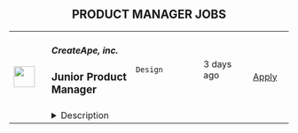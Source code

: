 <div align="center"><h2>PRODUCT MANAGER JOBS</h2></div><table><tr>
                <td width="100" height="100" rowspan="2">
                    <img src="https://wwr-pro.s3.amazonaws.com/logos/0082/1142/logo.gif" width="38px" height="auto">
                </td>
                <td width="300">
                    <h5>CreateApe, inc.</h5>
                    <h3> Junior Product Manager</h3>
                </td>
                <td width="300">
                    <code>Design</code>
                </td>
                <td width="200">
                <text>3 days ago</text>
                </td>
                <td width="100" rowspan="2">
                <a href="https://weworkremotely.com/remote-jobs/createape-inc-junior-product-manager" align="right" target="_blank">Apply</a>
                </td>
            </tr>
            <tr>
                <td colspan="3">
                <details><summary>Description</summary>
                <img src="https://we-work-remotely.imgix.net/logos/0082/1142/logo.gif?ixlib=rails-4.0.0&w=50&h=50&dpr=2&fit=fill&auto=compress" />

<p>
  <strong>Headquarters:</strong> Irvine, California
    <br /><strong>URL:</strong> <a href="https://createape.com/">https://createape.com/</a>
</p>

<div>Are you a tech-industry ninja ready to break out of the corporate world and into product management?  Want to work for a fun and slightly nerdy crew that lets you flex your creative muscles and build a super diverse portfolio?  Then we’ve got a spot for you here at CreateApe!  We’re a full-service UX/UI agency that’s growing fast and making waves in the digital design world.  Join our fully remote team of design and development experts from all around the world and get rid of that boring office commute.  We want to invest in YOU and your career – meaning the more you contribute and become an integral part of our team, the more room for professional growth.</div><div><br></div><div>This is a fully remote position, not restricted by commutes or a particular geographic area.</div><div>
<strong>Office hours: Monday through Friday, 9AM - 5PM Pacific Time </strong>(<strong><em>PDT UTC-7</em></strong>), this position requires individuals to be available for meetings and duties during this window.</div><div><br></div><div><em>Who we are:</em></div><div>Create Ape is a fun and lean creative digital agency offering comprehensive solutions to your most pressing problems.  With over 20 years in the UX/UI design space, we know how to elevate your user’s experience and to translate that into real metrics you can actually see: more clients &amp; bigger sales.</div><div><br></div><div>Our passionate experts are leaders in their field, covering everything from digital strategy to design &amp; development.  Our mission is to provide our clients with unparalleled personalized solution-based service.  We commit to achieving these custom solutions and implementing them with a smile.</div><div><br></div><div>At CreateApe, Product Managers are responsible for working closely with Sales, Marketing, Development and Project Management teams to ensure requirements for our projects are properly defined, maintained, and managed. </div><div><br></div><div><br></div><div><em>Responsibilities:</em></div><ul>
<li>Perform market research to identify product strategies and requirements</li>
<li>Translate product/project strategy into detailed requirements in CreateApe’s project management tools</li>
<li>Conduct user acceptance testing (UAT) with CreateApe’s software engineering team</li>
<li>Provide frequent progress updates to product owners—both internal CreateApe product owners as well as clients</li>
<li>Participate in—and sometimes conduct—regularly scheduled meetings such as sprint planning meetings, sprint retrospectives, and daily standups</li>
<li>Clarify product requirements and help resolve blockers for software engineers</li>
<li>Assist with high-level project estimates</li>
<li>Manage external requests and document them thoroughly in the project management tool</li>
<li>Prioritize and categorize the backlogs for your products/projects</li>
</ul>

<p><strong>To apply:</strong> <a href="https://weworkremotely.com/remote-jobs/createape-inc-junior-product-manager">https://weworkremotely.com/remote-jobs/createape-inc-junior-product-manager</a></p>

                </details>
                </td>
            </tr>,<tr>
                <td width="100" height="100" rowspan="2">
                    <img src="https://wwr-pro.s3.amazonaws.com/logos/0083/8803/logo.gif" width="38px" height="auto">
                </td>
                <td width="300">
                    <h5>Paymentology</h5>
                    <h3> Product Manager</h3>
                </td>
                <td width="300">
                    <code>Product</code>
                </td>
                <td width="200">
                <text>11 days ago</text>
                </td>
                <td width="100" rowspan="2">
                <a href="https://weworkremotely.com/remote-jobs/paymentology-product-manager-1" align="right" target="_blank">Apply</a>
                </td>
            </tr>
            <tr>
                <td colspan="3">
                <details><summary>Description</summary>
                <img src="https://we-work-remotely.imgix.net/logos/0083/8803/logo.gif?ixlib=rails-4.0.0&w=50&h=50&dpr=2&fit=fill&auto=compress" />

<p>
  <strong>Headquarters:</strong> London, UK
    <br /><strong>URL:</strong> <a href="https://paymentology.com">https://paymentology.com</a>
</p>

<div>Paymentology is the first truly global issuer-processor, giving banks and FinTechs the technology, team, and experience to rapidly issue and process Mastercard, Visa, and UnionPay cards across more than 50 countries, at scale. <br><br>
</div><div>As a rapidly scaling digital payments company, Product is at the core of everything we do. We have built globally distributed teams and are looking for amazing <strong>Product Managers</strong> to join our advanced, multi-cloud platform, offering both shared and dedicated processing instances, a vast global presence, and richer, real-time data to set us apart as the leader in payments. <br><br><strong>What you get to do:<br><br></strong>A key part of your role as a Product Manager at Paymentology will be guiding product &amp; engineering teams to ensure conformation to our design, and governance through a well-formulated process.<br><br>
</div><div>You will work within a remote team of solution architects and multiple developers disseminated throughout the world.<br><br>
</div><div>The ideal candidate will combine excellent problem-solving skills and communications expertise with a collaborative approach.<br><br><strong>What it takes to succeed:<br></strong><br>
</div><ul>
<li>Experience in payments is crucial for succeeding in this role, as well as a strong technical core competence.</li>
<li>In particular, familiarity with payment scheme standards such as ISO8583 &amp; ISO20022 is invaluable.</li>
<li>5+ years of experience as a Product Manager, preferably in a start-up environment, with a minimum of 5 years working in the software industry.</li>
<li>Investigate, analyze, visualize, articulate, and solve complex problems and concepts and make disciplined decisions based on available information.</li>
<li>Use knowledge of Requirement Gathering and Analysis to create requirements documents and high-level process maps.</li>
<li>Is aware of and understands agile methodology and how to apply the agile mindset to all aspects of their work.</li>
<li>Understanding and experience of backend SaaS concepts related to APIs and webhooks is essential.</li>
<li>Write epics, user features, and bug stories with QA-minded acceptance criteria, as well as supporting documentation.</li>
<li>Experience with JIRA, Figma, and/or other relevant tools.</li>
<li>A nice to have is the ability to construct SQL to retrieve data from databases. </li>
</ul><div>
<br><strong><em>Preferences will be given to candidates with expertise in one or more of the following:</em></strong><em><br></em><br>
</div><ul>
<li>Experience, knowledge, and understanding of MasterCard/Visa operating regulations and dispute resolution rules for card-present and card-not-present transactions in the full dispute life cycle from 1st chargebacks to arbitration cases.</li>
<li>Experience working on data-centric tools, including dashboards and automated reports, particularly financial and other reconciliation-related reports.</li>
</ul>

<p><strong>To apply:</strong> <a href="https://weworkremotely.com/remote-jobs/paymentology-product-manager-1">https://weworkremotely.com/remote-jobs/paymentology-product-manager-1</a></p>

                </details>
                </td>
            </tr>,<tr>
                <td width="100" height="100" rowspan="2">
                    <img src="https://pbs.twimg.com/profile_images/1428393724527190022/4mt5PACL_400x400.png" width="38px" height="auto">
                </td>
                <td width="300">
                    <h5>Sourcegraph</h5>
                    <h3>Product Manager - Search/AI</h3>
                </td>
                <td width="300">
                    <code></code>
                </td>
                <td width="200">
                <text>0 days ago</text>
                </td>
                <td width="100" rowspan="2">
                <a href="https://boards.greenhouse.io/sourcegraph91/jobs/4803644004" align="right" target="_blank">Apply</a>
                </td>
            </tr>
            <tr>
                <td colspan="3">
                <details><summary>Description</summary>
                
    <div class="content-intro"><h3>ALL SOURCEGRAPH ROLES ARE FULLY REMOTE</h3>
<h2><strong>Who we are</strong></h2>
<p><span style="font-weight: 400;">Our mission at Sourcegraph is to make it so that </span><a href="https://handbook.sourcegraph.com/strategy-goals/strategy"><span style="font-weight: 400;">everyone can code</span></a><span style="font-weight: 400;">, not just ~0.1% of the population. Our code intelligence platform helps developers and </span><a href="https://about.sourcegraph.com/customers/"><span style="font-weight: 400;">companies</span></a><span style="font-weight: 400;"> with billions of lines of code create the software you use every day. By enabling more people to code, we believe we will create economic opportunity across the world and will drive progress that benefits everyone.</span></p>
<p><span style="font-weight: 400;">It’s an exciting time to join Sourcegraph. Our business is growing rapidly: we’ve experienced exponential growth and our </span><a href="https://techcrunch.com/2021/07/13/sourcegraph-raises-125m-series-d-on-2-6b-valuation-for-universal-code-search-tool/"><span style="font-weight: 400;">$125M Series D from Andreessen Horowitz</span></a><span style="font-weight: 400;"> and </span><a href="https://about.sourcegraph.com/blog/series-c-with-sequoia/"><span style="font-weight: 400;">$50M Series C from Sequoia</span></a><span style="font-weight: 400;"> have given us the opportunity to make big ambitious bets on our future. We have a huge market (every company that builds software) and massive opportunity (most developers haven't even heard of code intelligence yet, but once you've used it, you can't live without it--just like Google). By continuing to hire exceptional people, we have the opportunity to make Sourcegraph one of the biggest technology companies in the world. </span></p></div>

    <h2><strong>Working hours</strong></h2>
<p><span style="font-weight: 400;">Given that we are an all-remote company and hire </span><a href="https://handbook.sourcegraph.com/departments/people-ops/process/how-we-engage-talent-outside-the-us/"><span style="font-weight: 400;">almost anywhere</span></a><span style="font-weight: 400;"> in the world, we don’t have a location requirement for this role. However, your working hours must overlap wit</span><span style="font-weight: 400;">h US time zones </span><span style="font-weight: 400;">for at least 10 hours/week.</span></p>
<h2><strong>Why this job is exciting</strong></h2>
<p><span style="font-weight: 400;">We are creating a machine learning team at Sourcegraph, aimed at creating the most powerful coding assistant in the world. Many companies are trying, but Sourcegraph is uniquely differentiated by our rich code intelligence data and powerful code search platform. In the world of prompting LLMs, context is everything, and Sourcegraph’s context is simply the best you can get: IDE-quality, global-scale, and served lightning fast. We are oftentimes the only tool which has indexed all of a company's code across all teams and systems, which gives us a huge advantage. Our code intelligence, married with modern AI, is already providing a remarkable alpha experience, and you can help us unlock its full potential.</span></p>
<p><span style="font-weight: 400;">We are looking for a deeply technical Product Manager with an engineering background who is versed in search, code intelligence, and AI. And if you happen to have an entrepreneurial streak, you’re in luck: we have an enterprise distribution pipeline, so whatever you build can be deployed straight to enterprise customers with some of the largest code bases in the world, without all the go-to-market hassle you’d encounter in a startup.</span></p>
<p><span style="font-weight: 400;">Within one month, you will…</span></p>
<ul>
<li style="font-weight: 400;"><span style="font-weight: 400;">Ramp up on search, code intel, code exploration, and AI</span></li>
<li style="font-weight: 400;"><span style="font-weight: 400;">Meet the teams you will be supporting and get familiar with our product, platform, and AI assistant</span></li>
</ul>
<p><span style="font-weight: 400;">Within three months, you will…</span></p>
<ul>
<li style="font-weight: 400;"><span style="font-weight: 400;">Launch a new feature which adds meaningful value to end users</span></li>
<li style="font-weight: 400;"><span style="font-weight: 400;">Defined a vision for how code intelligence and LLMs can work together</span></li>
</ul>
<p><span style="font-weight: 400;">Within six months, you will…</span></p>
<ul>
<li style="font-weight: 400;"><span style="font-weight: 400;">Be fully ramped up and owning key pieces of Sourcegraph’s AI strategy&nbsp;</span></li>
<li style="font-weight: 400;"><span style="font-weight: 400;">Be ramped up on other relevant parts of the Sourcegraph product</span></li>
<li style="font-weight: 400;"><span style="font-weight: 400;">Launch the world’s best coding assistant</span></li>
</ul>
<h2><strong>About you&nbsp;</strong></h2>
<p><span style="font-weight: 400;">You are a deeply technical Product Manager, well-versed in deep learning, with a dev tools background and passion for bringing modern AI to improve the developer experience. You have experience in search, code intelligence, and AI. You have been a Product Manager for IDEs, compilers, Visual Studio, or .NET, and come from an engineering background. You empathize with developers and understand why dev tooling is sorely needed. You have experience working with research and design to deliver world class user experiences.You can hold an engineering organization accountable for their decisions. You set strategy and direction based on your deep knowledge of the product, platform, and our customer.&nbsp;</span></p>
<p><span style="font-weight: 400;">As a Product Manager, you tell the story behind the why of your product area. Through this, you influence, excite, and align folks within your team, and across the organization about what your team is working on. You are organized and provide clarity across the organization and within your team to help provide focus. You are constantly curious - wanting to understand and dig into the data and why behind pain points and problems that our users are facing. You can identify root causes of pain. You’re empathetic - you bring the voice of the user into every conversation, and hold empathy and understanding for your teammates to align on a solution that is right.</span></p>
<p><span style="font-weight: 400;">Qualifications:</span></p>
<ul>
<li style="font-weight: 400;"><span style="font-weight: 400;">5+ years experience working as a product manager.</span></li>
<li style="font-weight: 400;"><span style="font-weight: 400;">2+ years experience working as a software engineer.</span></li>
<li style="font-weight: 400;"><span style="font-weight: 400;">Experience in search, code intelligence, and AI.</span></li>
<li style="font-weight: 400;"><span style="font-weight: 400;">Exceptional understanding of Git and/or source control systems.</span></li>
<li style="font-weight: 400;"><span style="font-weight: 400;">Excellent written and verbal communication, technical writing ability, and use of data to back up your arguments.</span></li>
<li style="font-weight: 400;"><span style="font-weight: 400;">Experience working with customers to understand their needs and design thoughtful solutions.</span></li>
<li style="font-weight: 400;"><span style="font-weight: 400;">Ability to stay focused on goals and strategically prioritize work.</span></li>
<li style="font-weight: 400;"><span style="font-weight: 400;">Deep passion for developer tools and productivity enhancements.</span></li>
<li style="font-weight: 400;"><span style="font-weight: 400;">Demonstrated leadership skills and ability to drive and influence product strategy across engineering and design.</span></li>
</ul>
<p><span style="font-weight: 400;">Nice to haves:</span></p>
<ul>
<li style="font-weight: 400;"><span style="font-weight: 400;">You enjoy writing code and can actively contribute to our code base.</span></li>
</ul>
<h2><strong>Level</strong></h2>
<p><span style="font-weight: 400;">This job is an IC4. You can read more about </span><a href="https://handbook.sourcegraph.com/benefits-pay-perks/pay-expenses/compensation/leveling-guide/"><span style="font-weight: 400;">our job leveling philosophy</span></a><span style="font-weight: 400;"> in our Handbook.</span></p>
<h2><strong>Compensation</strong></h2>
<p><strong>We pay you an above-average salary</strong><span style="font-weight: 400;"> because we want to hire the best people who are fully focused on helping Sourcegraph succeed, not worried about paying bills. You will have the flexibility to work and live anywhere in the world</span><em><span style="font-weight: 400;"> (unless specified otherwise in the job description)</span></em><span style="font-weight: 400;">, and we’ll never take your location or current/past salary information into account when determining your compensation.&nbsp; As an </span><a href="https://handbook.sourcegraph.com/company-info-and-process/values/#sts=Open%20and%20transparent"><span style="font-weight: 400;">open and transparent </span></a><span style="font-weight: 400;">company that values equitable and competitive compensation for everyone, our </span><a href="https://handbook.sourcegraph.com/benefits-pay-perks/pay-expenses/compensation/"><span style="font-weight: 400;">compensation ranges are visible</span></a><span style="font-weight: 400;"> to every single Sourcegraph Teammate. To determine your salary, we use a number of market and data-driven salary sources and target the high-end of the range, ensuring that we’re always paying above market regardless of where you live in the world.&nbsp;&nbsp;</span></p>
<p><span style="font-weight: 400;">The target compensation for this role is $185,000 USD base.</span></p>
<p><span style="font-weight: 400;">In addition to our cash compensation, we offer equity (because when we succeed as a company, we want you to succeed, too) and generous </span><a href="https://handbook.sourcegraph.com/benefits-pay-perks/benefits-perks/"><span style="font-weight: 400;">perks &amp; benefits</span></a><span style="font-weight: 400;">.</span></p>
<h2><strong>Interview process [~5.75 hour total interview]</strong></h2>
<p><em><span style="font-weight: 400;">Below is the interview process you can expect for this role (you can read more about </span></em><a href="https://handbook.sourcegraph.com/talent/types_of_interviews"><em><span style="font-weight: 400;">the types of interviews</span></em></a><em><span style="font-weight: 400;"> in our Handbook). It may look like a lot of steps, but rest assured that we move quickly and the steps are designed to help you get the information needed to determine if we’re the right fit for you… Interviewing is a two-way street, after all!&nbsp;</span></em></p>
<p><strong>Introduction Stage</strong><span style="font-weight: 400;"> - we have initial conversations to get to know you better…</span></p>
<ul>
<li style="font-weight: 400;"><span style="font-weight: 400;">[30m] </span><a href="https://handbook.sourcegraph.com/departments/people-talent/talent/process/types_of_interviews/#recruiter-screen"><span style="font-weight: 400;">Recruiter Screen</span></a><span style="font-weight: 400;"> with <a href="https://handbook.sourcegraph.com/team/#devon-coords" target="_blank">Devon Coords</a> or <a href="https://handbook.sourcegraph.com/team/#kelsey-nagel" target="_blank">Kelsey Nagel</a></span></li>
<li style="font-weight: 400;"><span style="font-weight: 400;">[30m] </span><a href="https://handbook.sourcegraph.com/departments/people-talent/talent/process/types_of_interviews/#hiring-manager-screen"><span style="font-weight: 400;">Hiring Manager Screen</span></a> with <a href="https://about.sourcegraph.com/blog/introducing-steve-yegge" target="_blank">Steve Yegge</a></li>
</ul>
<p><strong>Team Interview Stage</strong><span style="font-weight: 400;"> - we then delve into your experience in more depth and introduce you to members of the team…</span></p>
<ul>
<li><span style="font-weight: 400;">[60m] </span><a href="https://handbook.sourcegraph.com/departments/people-talent/talent/process/types_of_interviews/#resume-deep-dive"><span style="font-weight: 400;">Resume Deep Dive</span></a></li>
<li style="font-weight: 400;"><span style="font-weight: 400;">[Async] Writing exercise</span></li>
<li><span style="font-weight: 400;">[60m] </span><a href="https://handbook.sourcegraph.com/departments/people-talent/talent/process/types_of_interviews/#product-interview" target="_blank"><span style="font-weight: 400;">Product interview</span></a> with <a href="https://handbook.sourcegraph.com/team/#rob-rhyne" target="_blank">Rob Rhyne</a> &amp; <a href="https://handbook.sourcegraph.com/team/#ryan-phillips" target="_blank">Ryan Phillips</a></li>
<li style="font-weight: 400;"><span style="font-weight: 400;">[60m] </span><a href="https://handbook.sourcegraph.com/departments/people-talent/talent/process/engineering_interview_process_candidates/#technical-interview"><span style="font-weight: 400;">Technical Interview: General</span></a> with <a href="https://handbook.sourcegraph.com/team/#dominic-cooney" target="_blank">Dominic Cooney</a> &amp; <a href="https://handbook.sourcegraph.com/team/#tj-devries" target="_blank">TJ DeVries</a></li>
<li style="font-weight: 400;"><span style="font-weight: 400;">[45m] </span><a href="https://handbook.sourcegraph.com/departments/people-talent/talent/process/engineering_interview_process_candidates/#cross-functional-team-collaboration"><span style="font-weight: 400;">Cross-functional Team Collaboration Interview</span></a> with <a href="https://handbook.sourcegraph.com/team/#owen-convey" target="_blank">Owen Convey</a> &amp; <a href="https://handbook.sourcegraph.com/team/#erika-rice-scherpelz" target="_blank">Erika Rice Scherpelz</a></li>
</ul>
<p><strong>Final Interview Stage </strong><span style="font-weight: 400;">- we move you to our final round, where you meet cross-functional partners and gain a better understanding of our business and values holistically…</span></p>
<ul>
<li style="font-weight: 400;"><span style="font-weight: 400;">[30m] </span><a href="https://handbook.sourcegraph.com/departments/people-talent/talent/process/types_of_interviews/#values-interview"><span style="font-weight: 400;">Values Interview</span></a></li>
<li style="font-weight: 400;"><span style="font-weight: 400;">[30m] </span><a href="https://handbook.sourcegraph.com/departments/people-talent/talent/process/types_of_interviews/#leadership-interview"><span style="font-weight: 400;">Leadership Interview</span></a><span style="font-weight: 400;"> with <a href="https://handbook.sourcegraph.com/team/#quinn-slack" target="_blank">Quinn Slack</a>, CEO, or <a href="https://handbook.sourcegraph.com/team/#beyang-liu" target="_blank">Beyang Liu</a>, Co-founder</span></li>
<li style="font-weight: 400;"><span style="font-weight: 400;">We check references &amp; make you an offer!</span></li>
</ul>
<p><span style="font-weight: 400;">Please note - you are welcome to request additional conversations with anyone you would like to meet, but didn’t get to meet during the interview process.</span></p>

    

    <div class="content-conclusion"><h2><strong>Not sure if this is you?</strong></h2>
<p><span style="font-weight: 400;">We want a diverse, global team, with a broad range of experience and perspectives. If this job sounds great, but you’re not sure if you qualify, apply anyway! We carefully consider every application, and will either move forward with you, find another team that might be a better fit, keep in touch for future opportunities, or thank you for your time.</span></p>
<h2><strong>Learn more about us</strong></h2>
<p><span style="font-weight: 400;">To create a product that serves the needs of all developers, we are building a diverse </span><a href="https://handbook.sourcegraph.com/company-info-and-process/remote"><span style="font-weight: 400;">all-remote team</span></a><span style="font-weight: 400;"> that is </span><a href="https://handbook.sourcegraph.com/team"><span style="font-weight: 400;">distributed across the world</span></a><span style="font-weight: 400;">. Sourcegraph is an equal opportunity workplace; we welcome people from all backgrounds and communities.&nbsp;</span></p>
<p><span style="font-weight: 400;">We provide </span><a href="https://about.sourcegraph.com/handbook/people-ops/compensation"><span style="font-weight: 400;">competitive compensation</span></a><span style="font-weight: 400;"> and </span><a href="https://about.sourcegraph.com/handbook/people-ops/benefits-and-perks"><span style="font-weight: 400;">practical benefits</span></a><span style="font-weight: 400;"> to keep you happy and healthy so that you can do your best work.&nbsp;</span><span style="font-weight: 400;">&nbsp;</span></p>
<p><span style="font-weight: 400;">Learn more about what it is like to work at Sourcegraph by reading </span><a href="https://about.sourcegraph.com/handbook/"><span style="font-weight: 400;">our handbook</span></a><span style="font-weight: 400;">.</span></p>
<p><span style="font-weight: 400;">We want to ensure Sourcegraph is an environment that suits your working style and empowers you to do your best work, so we are eager to answer any questions that you have about us at any point in the interview process.</span></p>
<p><span style="font-weight: 400;">Go back to the </span><a href="https://about.sourcegraph.com/jobs/"><span style="font-weight: 400;">careers page</span></a><span style="font-weight: 400;"> for all open positions.</span></p>
<p>&nbsp;</p>
<p><em><span style="font-weight: 400;">Sourcegraph participates in <a href="https://handbook.sourcegraph.com/departments/people-talent/e-verify/" target="_blank">E-Verify</a> for U.S. Employees</span></em></p></div>

                </details>
                </td>
            </tr>,<tr>
                <td width="100" height="100" rowspan="2">
                    <img src="https://pbs.twimg.com/profile_images/1399822806/canonical_aubergine_hex_400x400.png" width="38px" height="auto">
                </td>
                <td width="300">
                    <h5>Canonical</h5>
                    <h3>Product Manager - Ubuntu Core</h3>
                </td>
                <td width="300">
                    <code></code>
                </td>
                <td width="200">
                <text>0 days ago</text>
                </td>
                <td width="100" rowspan="2">
                <a href="https://canonical.com/careers/4414628" align="right" target="_blank">Apply</a>
                </td>
            </tr>
            <tr>
                <td colspan="3">
                <details><summary>Description</summary>
                
      <p>Ubuntu is the world's favourite Linux. As the world is moving to software-defined IoT, Linux has emerged as the platform of choice across a wide range of applications. Ubuntu has created a line of products &amp; services that address primary challenges such as security and management for an era of autonomous, smart, connected devices. Ubuntu Core is a secure, application-centric IoT OS for embedded devices.</p>
<p>This role is about:</p>
<ul>
<li>leading Ubuntu Core through its complete lifecycle&nbsp;</li>
<li>shaping the development roadmap for the IoT stack</li>
<li>engaging with IoT ecosystem and leading customers</li>
<li>enabling commercial success and leading product direction</li>
<li>driving go-to-market strategy and execution&nbsp;</li>
</ul>
<p>This role encompasses leadership of the product and go-to-market in the embedded sector. It requires an analytical storyteller with a strong sense of message, and understanding of the challenges of developing and deploying embedded Linux devices. We prefer experienced professionals with software engineering management experience who want to become business executives and entrepreneurs to define product strategy and drive engagement.&nbsp;</p>
<p>The successful Product Manager will have:</p>
<ul>
<li>Product management experience in embedded Linux through its complete life-cycle, ideally with IoT connected devices, including yocto&nbsp;</li>
<li>Good knowledge of Linux and the wider Open Source Software community and understanding of computer architecture</li>
<li>Understanding of packaging technologies such as Docker containers &amp; Snaps</li>
<li>Familiarity with relevant embedded software, standards and the market, including trends, ODMs, silicons, cloud service providers and other key players&nbsp;</li>
<li>Awareness of Ubuntu, our IoT offering and Canonical’s competition and tactical opportunities</li>
<li>Proven ability and passion to write about technology and the tech landscape</li>
<li>Track record of data-driven decision-making</li>
<li>A strong work ethic, and personal interests aligned with the field</li>
<li>Excellent communications skills in English, both verbal and written</li>
</ul>
<p><em>We are proud to foster a workplace free from discrimination. Diversity of experience, perspectives, and background create a better work environment and better products. Whatever your <a href="https://canonical.com/careers/diversity/identity">identity</a> we will give your application fair consideration.</em></p>
<p>#LI-remote</p><p>Requisition ID: 480</p><p></p>
    
                </details>
                </td>
            </tr>,<tr>
                <td width="100" height="100" rowspan="2">
                    <img src="https://pbs.twimg.com/profile_images/1618665164999360515/9HfoZiGf_400x400.jpg" width="38px" height="auto">
                </td>
                <td width="300">
                    <h5>Istari</h5>
                    <h3>Senior Product Manager</h3>
                </td>
                <td width="300">
                    <code></code>
                </td>
                <td width="200">
                <text>0 days ago</text>
                </td>
                <td width="100" rowspan="2">
                <a href="https://jobs.lever.co/istaridigital.ai/912e84f0-d9e1-4d62-afb6-5e6dbcc3551c" align="right" target="_blank">Apply</a>
                </td>
            </tr>
            <tr>
                <td colspan="3">
                <details><summary>Description</summary>
                <div class="section page-centered" data-qa="job-description"><div>[ABOUT ISTARI]</div><div><span style="font-size: 11pt">Istari is a digital engineering software company enabling our customers to turn the physical world into the digital to accomplish their specific mission or business objectives.</span></div><div><br></div><div><span style="font-size: 11pt">Istari was founded with the vision of making open, scalable digital engineering ecosystems a reality – where new technologies and systems are created digitally, free from the real-world constraints of costs and schedules. We are creating the world’s best engineering model sharing platform, allowing our customers to simply and securely integrate their models across different engineering disciplines, organizations, and security levels.</span></div><div><br></div><div><span style="font-size: 11pt">At Istari, we are passionate about our mission of creating the world's first open and scalable industrial metaverse. Whether our customers are designing prototypes, performing virtual testing, or training AI and autonomy for complex systems, we know that going digital will save them time, resources, and reduce their environmental impact.&nbsp;&nbsp;</span></div><div><br></div><div><span style="font-size: 11pt">While we are a distributed team with most team-members working remotely, we place an emphasis on staying connected and collaborative, prioritizing in-person opportunities to build trust as a team. At Istari, we still believe that trust is best built in-person. To do this, we have an engineering headquarters in Cambridge, MA for focused technical development and several times per year we gather for an off-site that allows us to develop our professional skills and our team relationships.</span></div><div><br></div><div>[VALUES]</div><div>At Istari, we live by our values, which include:</div><div><br></div><div><b>Purposeful Autonomy</b></div><div>We value letting people self-organize and self-motivate.&nbsp;</div><div>Our flat structure and lack of meeting clutter are meant to empower individuals and teams to be proactive.</div><div>Our autonomy is measured, goal-oriented, and results-driven –&nbsp;not meandering. </div><div>Clear objectives help us prioritize our time.</div><div><br></div><div><b>Radical Transparency</b></div><div>We believe in honest-but-kind communication, transparency, and open-door policies. </div><div>We love learning about challenges and tackling them early, not hearing good or bad news late. </div><div>We share work-in-progress across our team.&nbsp;</div><div>Fast feedback keeps autonomy purposeful.</div><div><br></div><div><b>Continual Curiosity</b></div><div>At Istari, we love learning to do things ourselves. </div><div>We ask, read, share, teach – even watch YouTube videos – to learn new skills to solve problems. </div><div>When we make breakthroughs, we write them down.&nbsp; &nbsp;</div><div>Writing focuses ideas, helps us learn, and helps us share.</div><div><br></div><div>[INTENT]</div><div>As the Senior Product Manager, y<span style="font-size: 11pt">ou will work cross-functionally to guide products from conception to launch by connecting the technical and business worlds. You will break down complex problems into steps that drive product development. You will drive the product life cycle and be an influential member of a cross-functional product team.</span></div><div><br></div><div>[WHAT SUCCESS LOOKS LIKE]</div><div><span style="font-size: 11pt">If the Senior Product Manager is doing their job right, they will demonstrate product (user, customer, industry, domain, and company) knowledge. They will also demonstrate mastery of product process skills and techniques to include product discovery and optimization as well as capability in product delivery and development. They will be effectively communicating with a variety of internal and external stakeholders and ensuring everyone is on the same page. They will find a balance between user needs and business goals while questioning and validating assumptions as required. </span></div><div><br></div><div>[SKILLS AND QUALIFICATIONS]</div><div>8+ years product management experience</div><div>Proven success working with cross-functional teams across all levels of an organization</div><div>Strong written and verbal communication skills</div><div>Strong presentation skills</div><div>Must be a U.S. citizen</div></div><div class="section page-centered"><div><h3>Responsibilities (but not limited to):</h3><ul class="posting-requirements plain-list"><ul><li>Working closely under the direction of senior leadership to execute the product vision and strategy</li><li>Contributing to the product roadmap with data-driven insights to ensure that product solutions are valuable and viable</li><li>Design and implement solutions to key problems in alignment with product strategy</li><li>Effective prioritization of product features in collaboration with product and engineering leadership</li><li>Defining and monitoring relevant KPIs and control of the measures to achieve the product objectives</li><li>Analyze customer needs, current market trends, and potential partnerships to drive&nbsp;</li><li>Drive the product and planning process across cross-functional teams of the company</li><li>Conducting and/or overseeing research to gain a deep understanding of the customer/end user’s needs to facilitate data-driven decisions</li><li>Collaborate closely with all Istari teams on the development and release of products and balance of resources to ensure success for the entire organization</li><li>Ability to work on multiple projects in various stages simultaneously</li></ul></ul></div></div><!--[2022-11-28] [GOLD-2535] Remove payTransparencyV1 when feature flag is fully removed--><div class="section page-centered" data-qa="closing-description"><div><span style="font-size: 24px">BENEFITS</span></div><div>We offer highly competitive benefits, including:</div><div><br></div><div><span style="font-size: 18px">Health and Family</span></div><div>- Medical/Dental/Vision</div><div>- Premiums are 100% Company Paid</div><div>- Life Insurance</div><div>- Flexible Work Hours&nbsp;</div><div>- Unlimited Paid Time Off (PTO) with federal government holidays</div><div><br></div><div><span style="font-size: 18px">Financial</span></div><div>- Competitive Compensation&nbsp;</div><div>- 401k&nbsp;</div><div>- Company Stock Options</div><div>- Home Office Setup Budget</div><div><br></div><div><span style="font-size: 18px">Learning</span></div><div>- Reimbursement for approved trainings and subscriptions</div><div>- Conferences (travel, lodging, and fees)</div><div><br></div><div>Note - some benefits are not available to interns.</div><div><br></div><div>Thank you for your interest in Istari. Expect to hear back from us soon with next steps.</div></div><div class="section page-centered last-section-apply" data-qa="btn-apply-bottom"><a class="postings-btn template-btn-submit cerulean" data-qa="show-page-apply" href="https://jobs.lever.co/istaridigital.ai/912e84f0-d9e1-4d62-afb6-5e6dbcc3551c/apply">Apply for this job</a></div>
                </details>
                </td>
            </tr>,<tr>
                <td width="100" height="100" rowspan="2">
                    <img src="https://pbs.twimg.com/profile_images/1592609773958025216/CaG1yAqK_400x400.png" width="38px" height="auto">
                </td>
                <td width="300">
                    <h5>Mechanical Orchard</h5>
                    <h3>Product Manager</h3>
                </td>
                <td width="300">
                    <code></code>
                </td>
                <td width="200">
                <text>0 days ago</text>
                </td>
                <td width="100" rowspan="2">
                <a href="https://jobs.lever.co/mechanicalorchard/e9e79713-9cd4-41f9-92c0-c20dc588a262" align="right" target="_blank">Apply</a>
                </td>
            </tr>
            <tr>
                <td colspan="3">
                <details><summary>Description</summary>
                <div class="section page-centered" data-qa="job-description"><div><span style="font-size: 11pt">Mechanical Orchard is a new kind of software consultancy. We build new applications and replace legacy systems for a wide range of customers, spanning from seed stage startups to the Fortune 500, but it doesn’t end there. We run what we build, and build what we run. Our customers focus on their business, rather than manage all the cost, complexity, and risk that comes with operating production systems.</span></div><div><br></div><div><span style="font-size: 11pt">Our background in software development and the impact on the industry is well known, and we've helped write the book on XP and other effective agile practices. We believe in the durable principles behind agile, and embrace the power of cross-functional teams, collective ownership, test driven development, short feedback loops, and continuous improvement.</span></div><div><br></div><div><span style="font-size: 11pt">We are Generous, Ethical, Effective, and Kind.</span></div><div><br></div><div><span style="font-size: 11pt">As a Product Manager at Mechanical Orchard, you will be expected to:</span></div><div><br></div><div><span style="font-size: 11pt">- Work as part of a cross functional development team, collaborating with product designers, engineers, and other roles to build software for clients and/or Mechanical Orchard</span></div><div><span style="font-size: 11pt">- Work closely with customers to understand their needs, and use this knowledge to help shape product strategy and inform decision-making for the given project or engagement</span></div><div><span style="font-size: 11pt">- Use lean startup and lean UX principles to develop and test product ideas quickly and efficiently</span></div><div><span style="font-size: 11pt">- Work in partnership with product designer(s) to conduct user research, develop solutions, validate design effectiveness, and iterate on designs based on qualitative and quantitative feedback from users, customers, and the development team</span></div><div><span style="font-size: 11pt">- Manage a fine grained backlog in Pivotal Tracker that drives incremental progress in terms of learning and value</span></div><div><span style="font-size: 11pt">- Organize and facilitate regular project planning meetings, brainstorming sessions, team retrospectives, and other agile team ceremonies&nbsp;</span></div><div><span style="font-size: 11pt">- Monitor, analyze, and discern learnings from qualitative and quantitative data&nbsp;</span></div><div><span style="font-size: 11pt">- Collaborate with internal and external stakeholders as needed</span></div><div><span style="font-size: 11pt">- Apply and advocate for modern product practices including lean / lean UX and user centered design</span></div><div><br></div><div><span style="font-size: 11pt">The ideal candidate has worked as a product manager in a professional, team-based environment, with experience across the entire product lifecycle, and a deep understanding of product management principles.</span></div><div><br></div><div><span style="font-size: 11pt">Some consulting experience is a bonus.</span></div><div><br></div><div><span style="font-size: 11pt">Strong communication and collaboration skills as well as empathy are essential for working closely with the development team, customers, and others at Mechanical Orchard.</span></div></div><!--[2022-11-28] [GOLD-2535] Remove payTransparencyV1 when feature flag is fully removed--><div class="section page-centered" data-qa="closing-description"><div><span style="font-size: 11pt">Mechanical Orchard, Inc. is an Equal Opportunity Employer and Prohibits Discrimination and Harassment of Any Kind. Mechanical Orchard, Inc. is committed to the principle of equal employment opportunity for all employees and to providing employees with a work environment free of discrimination and harassment. All employment decisions at Mechanical Orchard, Inc. are based on business needs, job requirements and individual qualifications, without regard to race, color, religion or belief, national, social or ethnic origin, sex (including pregnancy), age, physical, mental or sensory disability, HIV Status, sexual orientation, gender identity and/or expression, marital, civil union or domestic partnership status, past or present military service, family medical history or genetic information, family or parental status, or any other status protected by the laws or regulations in the locations where we operate. Mechanical Orchard, Inc. will not tolerate discrimination or harassment based on any of these characteristics. Mechanical Orchard, Inc. encourages applicants of all ages. Mechanical Orchard, Inc. will provide reasonable accommodation to employees who have protected disabilities consistent with local law.</span></div><div><br></div><div>We look forward to reviewing your application. Thanks!</div></div><div class="section page-centered last-section-apply" data-qa="btn-apply-bottom"><a class="postings-btn template-btn-submit hex-color" data-qa="show-page-apply" href="https://jobs.lever.co/mechanicalorchard/e9e79713-9cd4-41f9-92c0-c20dc588a262/apply">Apply for this job</a></div>
                </details>
                </td>
            </tr></table>
